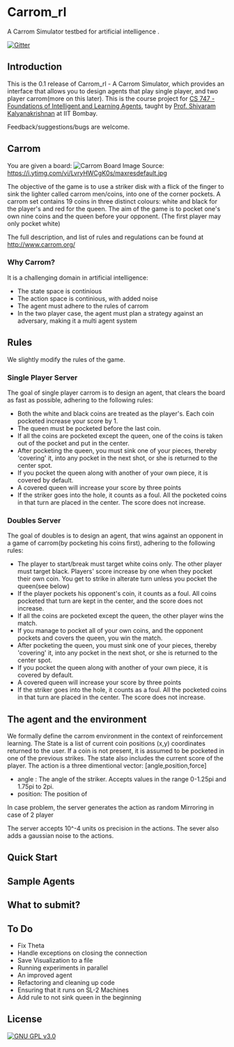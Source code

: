 Carrom_rl
=========
A Carrom Simulator testbed for artificial intelligence .

[![Gitter](https://badges.gitter.im/Carrom_rl/Lobby.svg)](https://gitter.im/Carrom_rl/Lobby?utm_source=badge&utm_medium=badge&utm_campaign=pr-badge&utm_content=body_badge)

## Introduction

This is the 0.1 release of Carrom_rl - A Carrom Simulator, which provides an interface that allows you to design agents that play single player, and two player carrom(more on this later). This is the course project for [CS 747 - Foundations of Intelligent and Learning Agents](https://www.cse.iitb.ac.in/~shivaram/teaching/cs747-a2016/index.html), taught by [Prof. Shivaram Kalyanakrishnan](https://www.cse.iitb.ac.in/~shivaram/) at IIT Bombay.

Feedback/suggestions/bugs are welcome.

## Carrom

You are given a board:
![Carrom Board](https://i.ytimg.com/vi/LvryHWCgK0s/maxresdefault.jpg)
Image Source: https://i.ytimg.com/vi/LvryHWCgK0s/maxresdefault.jpg

The objective of the game is to use a  striker disk with a flick of the finger to sink the lighter called carrom men/coins, into one of the corner pockets. A carrom set contains 19 coins in three distinct colours: white and black for the player's and red for the queen.
The aim of the game is to pocket one's own nine coins and the queen before your opponent. (The first player may only pocket white)

The full description, and list of rules and regulations can be found at http://www.carrom.org/


### Why Carrom? 

It is a challenging domain in artificial intelligence:

- The state space  is continious
- The action space is continious, with added noise
- The agent must adhere to the rules of carrom
- In the two player case, the agent must plan a strategy against an adversary, making it a multi agent system

## Rules
We slightly modify the rules of the game.

### Single Player Server
The goal of single player carrom is to design an agent, that clears the board as fast as possible, adhering to the following rules:

- Both the white and black coins are treated as the player's. Each coin pocketed increase your score by 1.
- The queen must be pocketed before the last coin.
- If all the coins are pocketed except the queen, one of the coins is taken out of the pocket and put in the center.
- After pocketing the queen, you must sink one of your pieces, thereby 'covering' it, into any pocket in the next shot, or she is returned to the center spot.
- If you pocket the queen along with another of your own piece, it is covered by default.
- A covered queen will increase your score by three points
- If the striker goes into the hole, it counts as a foul. All the pocketed coins in that turn are placed in the center. The score does not increase.

### Doubles Server
The goal of doubles is to design an agent, that wins against an opponent in a game of carrom(by pocketing his coins first), adhering to the following rules:

- The player to start/break must target white coins only. The other player must target black. Players' score increase by one when they pocket their own coin. You get to strike in alterate turn unless you pocket the queen(see below)
- If the player pockets his opponent's coin, it counts as a foul. All coins pocketed that turn are kept in the center, and the score does not increase.
- If all the coins are pocketed except the queen, the other player wins the match.
- If you manage to pocket all of your own coins, and the opponent pockets and covers the queen, you win the match.
- After pocketing the queen, you must sink one of your pieces, thereby 'covering' it, into any pocket in the next shot, or she is returned to the center spot.
- If you pocket the queen along with another of your own piece, it is covered by default.
- A covered queen will increase your score by three points
- If the striker goes into the hole, it counts as a foul. All the pocketed coins in that turn are placed in the center. The score does not increase.

## The agent and the environment

We formally define the carrom environment in the context of reinforcement learning. The State is a list of current coin positions (x,y) coordinates returned to the user. If a coin is not present, it is assumed to be pocketed in one of the previous strikes. The state also includes the current score of the player. The action is a three dimentional vector: [angle,position,force]

- angle : The angle of the striker. Accepts values in the range 0-1.25pi and 1.75pi to 2pi. 
- position: The position of 


In case problem, the server generates the action as random
Mirroring in case of 2 player

The server accepts 10^-4 units os precision in the actions. The sever also adds a gaussian noise to the actions.



## Quick Start

## Sample Agents

## What to submit?

## To Do

- Fix Theta 
- Handle exceptions on closing the connection
- Save Visualization to a file
- Running experiments in parallel
- An improved agent
- Refactoring and cleaning up code
- Ensuring that it runs on SL-2 Machines
- Add rule to not sink queen in the beginning

## License

[![GNU GPL v3.0](http://www.gnu.org/graphics/gplv3-127x51.png)](http://www.gnu.org/licenses/gpl.html)
